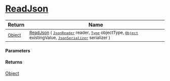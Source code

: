 # [ReadJson](./DistanceFunctionJsonConverter-100664154.md)



| Return | Name | 
| --- | --- | 
| <sub>[Object](https://docs.microsoft.com/en-us/dotnet/api/System.Object)</sub>| <sub>[ReadJson](./DistanceFunctionJsonConverter-100664154.md) ( [`JsonReader`](./DistanceFunctionJsonConverter-100664154.md) reader, [`Type`](https://docs.microsoft.com/en-us/dotnet/api/System.Type) objectType, [`Object`](https://docs.microsoft.com/en-us/dotnet/api/System.Object) existingValue, [`JsonSerializer`](./DistanceFunctionJsonConverter-100664154.md) serializer )</sub>| <br>


#### Parameters

#### Returns
[Object](https://docs.microsoft.com/en-us/dotnet/api/System.Object)